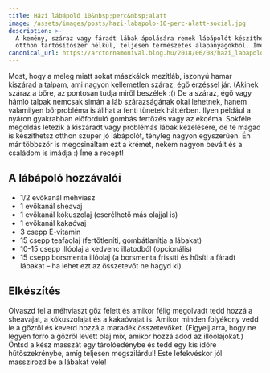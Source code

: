 ```yaml
---
title: Házi lábápoló 10&nbsp;perc&nbsp;alatt
image: /assets/images/posts/hazi-labapolo-10-perc-alatt-social.jpg
description: >-
  A kemény, száraz vagy fáradt lábak ápolására remek lábápolót készíthető
  otthon tartósítószer nélkül, teljesen természetes alapanyagokból. Íme a recept!
canonical_url: https://arctornamonival.blog.hu/2018/06/08/hazi_labapolo_10_perc_alatt
---
```


Most, hogy a meleg miatt sokat mászkálok mezítláb, iszonyú hamar kiszárad a
talpam, ami nagyon kellemetlen száraz, égő érzéssel jár. (Akinek száraz a bőre,
az pontosan tudja miről beszélek :() De a száraz, égő vagy hámló talpak nemcsak
simán a láb szárazságának okai lehetnek, hanem valamilyen bőrprobléma is állhat
a fenti tünetek háttérben. Ilyen például a nyáron gyakrabban előforduló gombás
fertőzés vagy az ekcéma. Sokféle megoldás létezik a kiszáradt vagy problémás
lábak kezelésére, de te magad is készíthetsz otthon szuper jó lábápolót, tényleg
nagyon egyszerűen. Én már többször is megcsináltam ezt a krémet, nekem nagyon
bevált és a családom is imádja :) Íme a recept!

## A lábápoló hozzávalói

*   1/2 evőkanál méhviasz
*   1 evőkanál sheavaj
*   1 evőkanál kókuszolaj (cserélhető más olajjal is)
*   1 evőkanál kakaóvaj
*   3 csepp E-vitamin
*   15 csepp teafaolaj (fertőtleníti, gombátlanítja a lábakat)
*   10-15 csepp illóolaj a kedvenc illatodból (opcionális)
*   15 csepp borsmenta illóolaj (a borsmenta frissíti és hűsíti a fáradt lábakat
    – ha lehet ezt az összetevőt ne hagyd ki)

## Elkészítés

Olvaszd fel a méhviaszt gőz felett és amikor félig megolvadt tedd hozzá a
sheavajat, a kókuszolajat és a kakaóvajat is. Amikor minden folyékony vedd le a
gőzről és keverd hozzá a maradék összetevőket. (Figyelj arra, hogy ne legyen
forró a gőzről levett olaj mix, amikor hozzá adod az illóolajokat.) Öntsd a kész
masszát egy tárolóedénybe és tedd egy kis időre hűtőszekrénybe, amíg teljesen
megszilárdul! Este lefekvéskor jól masszírozd be a lábakat vele!
